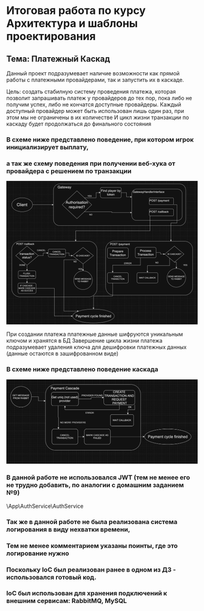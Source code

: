 # Итоговая работа по курсу Архитектура и шаблоны проектирования

## Тема: Платежный Каскад

Данный проект подразумевает наличие возможности как прямой работы с платежными провайдерами, так и запустить их в каскаде.

Цель: создать стабилную систему проведения платежа, которая позволит запрашивать платеж у провайдеров до тех пор,
пока либо не получим успех, либо не кончатся доступные провайдеры.
Каждый доступный провайдер может быть использован лишь один раз, при этом мы не ограничены в их количестве
И цикл жизни транзакции по каскаду будет продолжаться до финального состояния 

### В схеме ниже представлено поведение, при котором игрок инициализирует выплату,
### а так же схему поведения при получении веб-хука от провайдера с решением по транзакции

![FightMicroservices.png](./PaymentCycleDiagram.png)

При создании платежа платежные данные шифруются уникальным ключом и хранятся в БД
Завершение цикла жизни платежа подразумевает удаления ключа для дешифровки платежных данных
(данные остаются в зашифрованном виде)


### В схеме ниже представлено поведение каскада

![FightMicroservices.png](./CascadeDiagram.png)

### В данной работе не использовался JWT (тем не менее его не трудно добавить, по аналогии с домашним заданием №9)
\App\AuthService\AuthService

### Так же в данной работе не была реализована система логирования в виду нехватки времени,
### Тем не менее комментарием указаны поинты, где это логирование нужно

### Поскольку IoC был реализован ранее в одном из ДЗ - использовался готовый код.
### IoC был использован для хранения подключений к внешним сервисам: RabbitMQ, MySQL
